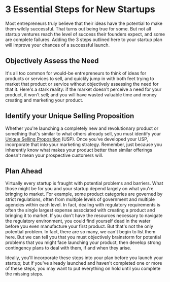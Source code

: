 # 3 Essential Steps for New Startups

Most entrepreneurs truly believe that their ideas have the potential to make them wildly successful. That turns out being true for some. But not all startup ventures reach the level of success their founders expect, and some are complete failures. Adding the 3 steps outlined here to your startup plan will improve your chances of a successful launch.

## Objectively Assess the Need

It's all too common for would-be entrepreneurs to think of ideas for products or services to sell, and quickly jump in with both feet trying to market that product or service without objectively assessing the need for that it. Here's a stark reality: if the market doesn't perceive a need for your product, it won't sell; and you will have wasted valuable time and money creating and marketing your product.

## Identify your Unique Selling Proposition

Whether you're launching a completely new and revolutionary product or something that's similar to what others already sell, you must identify your <a href="http://www.marketingdonut.co.uk/marketing/marketing-strategy/branding/developing-your-usp-a-step-by-step-guide">Unique Selling Proposition</a> (USP). Once you've developed your USP, incorporate that into your marketing strategy. Remember, just because you inherently know what makes your product better than similar offerings doesn't mean your prospective customers will.

## Plan Ahead

Virtually every startup is fraught with potential problems and barriers. What those might be for you and your startup depend largely on what you're bringing to market. For example, some product categories are governed by strict regulations, often from multiple levels of government and multiple agencies within each level. In fact, dealing with regulatory requirements is often the single largest expense associated with creating a product and bringing it to market. If you don't have the resources necessary to navigate the regulatory environment, you could find yourself dead in the water before you even manufacture your first product. But that's not the only potential problem. In fact, there are so many, we can't begin to list them here. But we can tell you that you must objectively brainstorm for potential problems that you might face launching your product, then develop strong contingency plans to deal with them, if and when they arise.

Ideally, you'll incorporate these steps into your plan before you launch your startup; but if you've already launched and haven't completed one or more of these steps, you may want to put everything on hold until you complete the missing steps.
